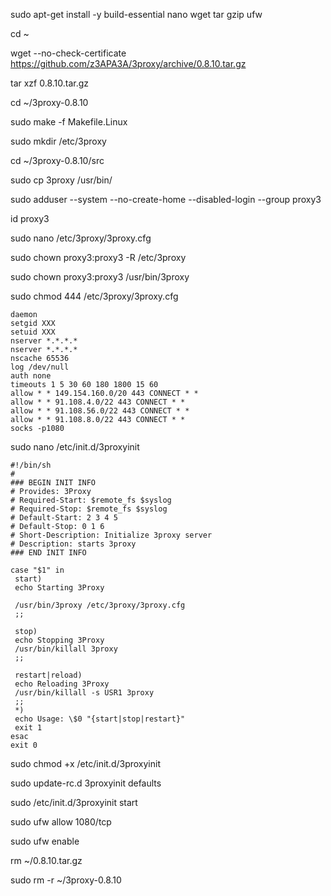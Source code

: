 sudo apt-get install -y build-essential nano wget tar gzip ufw

cd ~

wget --no-check-certificate https://github.com/z3APA3A/3proxy/archive/0.8.10.tar.gz

tar xzf 0.8.10.tar.gz

cd ~/3proxy-0.8.10

sudo make -f Makefile.Linux

sudo mkdir /etc/3proxy

cd ~/3proxy-0.8.10/src

sudo cp 3proxy /usr/bin/

sudo adduser --system --no-create-home --disabled-login --group proxy3

id proxy3

sudo nano /etc/3proxy/3proxy.cfg

sudo chown proxy3:proxy3 -R /etc/3proxy

sudo chown proxy3:proxy3 /usr/bin/3proxy

sudo chmod 444 /etc/3proxy/3proxy.cfg

    daemon
    setgid XXX
    setuid XXX
    nserver *.*.*.*
    nserver *.*.*.*
    nscache 65536
    log /dev/null
    auth none
    timeouts 1 5 30 60 180 1800 15 60
    allow * * 149.154.160.0/20 443 CONNECT * *
    allow * * 91.108.4.0/22 443 CONNECT * *
    allow * * 91.108.56.0/22 443 CONNECT * *
    allow * * 91.108.8.0/22 443 CONNECT * *
    socks -p1080

sudo nano /etc/init.d/3proxyinit

    #!/bin/sh
    #
    ### BEGIN INIT INFO
    # Provides: 3Proxy
    # Required-Start: $remote_fs $syslog
    # Required-Stop: $remote_fs $syslog
    # Default-Start: 2 3 4 5
    # Default-Stop: 0 1 6
    # Short-Description: Initialize 3proxy server
    # Description: starts 3proxy
    ### END INIT INFO
    
    case "$1" in
     start)
     echo Starting 3Proxy
    
     /usr/bin/3proxy /etc/3proxy/3proxy.cfg
     ;;
    
     stop)
     echo Stopping 3Proxy
     /usr/bin/killall 3proxy
     ;;
    
     restart|reload)
     echo Reloading 3Proxy
     /usr/bin/killall -s USR1 3proxy
     ;;
     *)
     echo Usage: \$0 "{start|stop|restart}"
     exit 1
    esac
    exit 0
    
sudo chmod +x /etc/init.d/3proxyinit

sudo update-rc.d 3proxyinit defaults

sudo /etc/init.d/3proxyinit start

sudo ufw allow 1080/tcp

sudo ufw enable

rm ~/0.8.10.tar.gz

sudo rm -r ~/3proxy-0.8.10
